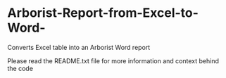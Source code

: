 # Arborist-Report-from-Excel-to-Word-
Converts Excel table into an Arborist Word report 

Please read the README.txt file for more information and context behind the code
